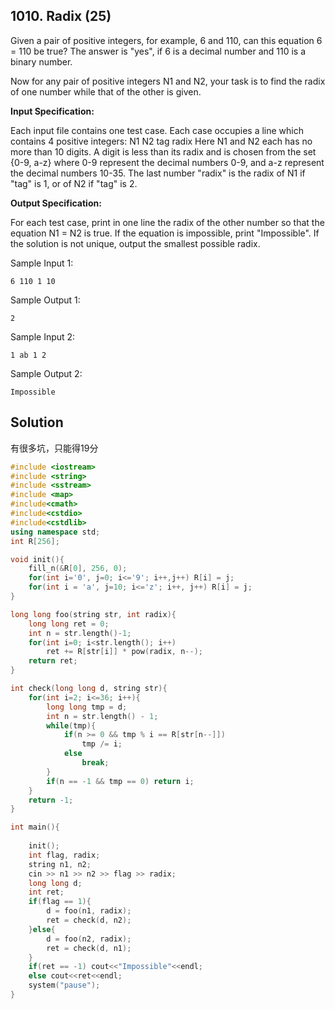 ## 1010. Radix (25)
Given a pair of positive integers, for example, 6 and 110, can this equation 6 = 110 be true? The answer is "yes", if 6 is a decimal number and 110 is a binary number.

Now for any pair of positive integers N1 and N2, your task is to find the radix of one number while that of the other is given.

**Input Specification:**

Each input file contains one test case. Each case occupies a line which contains 4 positive integers:
N1 N2 tag radix
Here N1 and N2 each has no more than 10 digits. A digit is less than its radix and is chosen from the set {0-9, a-z} where 0-9 represent the decimal numbers 0-9, and a-z represent the decimal numbers 10-35. The last number "radix" is the radix of N1 if "tag" is 1, or of N2 if "tag" is 2.

**Output Specification:**

For each test case, print in one line the radix of the other number so that the equation N1 = N2 is true. If the equation is impossible, print "Impossible". If the solution is not unique, output the smallest possible radix.

Sample Input 1:
```
6 110 1 10
```
Sample Output 1:
```
2
```
Sample Input 2:
```
1 ab 1 2
```
Sample Output 2:
```
Impossible
```

## Solution
有很多坑，只能得19分
```C++
#include <iostream>
#include <string>
#include <sstream>
#include <map>
#include<cmath>
#include<cstdio>
#include<cstdlib>
using namespace std;
int R[256];

void init(){
	fill_n(&R[0], 256, 0);
	for(int i='0', j=0; i<='9'; i++,j++) R[i] = j;
	for(int i = 'a', j=10; i<='z'; i++, j++) R[i] = j;
}

long long foo(string str, int radix){
	long long ret = 0;
	int n = str.length()-1;
	for(int i=0; i<str.length(); i++)
		ret += R[str[i]] * pow(radix, n--);
	return ret;
}

int check(long long d, string str){
	for(int i=2; i<=36; i++){
		long long tmp = d;
		int n = str.length() - 1;
		while(tmp){
			if(n >= 0 && tmp % i == R[str[n--]])
				tmp /= i;
			else
				break;
		}
		if(n == -1 && tmp == 0) return i;
	}
	return -1;
}

int main(){
	
	init();
	int flag, radix;
	string n1, n2;
	cin >> n1 >> n2 >> flag >> radix;
	long long d;
	int ret;
	if(flag == 1){
		d = foo(n1, radix);
		ret = check(d, n2);
	}else{
		d = foo(n2, radix);
		ret = check(d, n1);
	}
	if(ret == -1) cout<<"Impossible"<<endl;
	else cout<<ret<<endl;
	system("pause");
}
```
